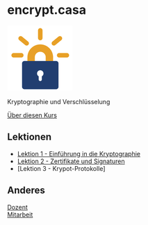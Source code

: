 # encrypt.casa
![](./letsencrypt.png)

Kryptographie und Verschlüsselung

[Über diesen Kurs](%C3%BCber.md)

## Lektionen

* [Lektion 1 - Einführung in die Kryptographie](topic-1/README.md)
* [Lektion 2 - Zertifikate und Signaturen](topic-2/README.md)
* [Lektion 3 - Krypot-Protokolle]

## Anderes

[Dozent](dozent.md)  
[Mitarbeit](mitarbeit.md)